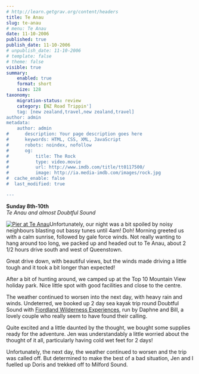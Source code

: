 ```yaml
---
# http://learn.getgrav.org/content/headers
title: Te Anau
slug: te-anau
# menu: Te Anau
date: 11-10-2006
published: true
publish_date: 11-10-2006
# unpublish_date: 11-10-2006
# template: false
# theme: false
visible: true
summary:
    enabled: true
    format: short
    size: 128
taxonomy:
    migration-status: review
    category: [NZ Road Trippin']
    tag: [new zealand,travel,new zealand,travel]
author: admin
metadata:
    author: admin
#      description: Your page description goes here
#      keywords: HTML, CSS, XML, JavaScript
#      robots: noindex, nofollow
#      og:
#          title: The Rock
#          type: video.movie
#          url: http://www.imdb.com/title/tt0117500/
#          image: http://ia.media-imdb.com/images/rock.jpg
#  cache_enable: false
#  last_modified: true

---
```


**Sunday 8th-10th**  
*Te Anau and almost Doubtful Sound*

[![](http://user47216.vs.easily.co.uk/wp-content/uploads/2008/12/teanaupiershot.jpg "Pier at Te Anau")](http://user47216.vs.easily.co.uk/wp-content/uploads/2008/12/teanaupiershot.jpg)Unfortunately, our night was a bit spoiled by noisy neighbours blasting out bassy tunes until 4am! Doh! Morning greeted us with a calm sunrise, followed by gale force winds. Not really wanting to hang around too long, we packed up and headed out to Te Anau, about 2 1/2 hours drive south and west of Queenstown.

Great drive down, with beautiful views, but the winds made driving a little tough and it took a bit longer than expected!

After a bit of hunting around, we camped up at the Top 10 Mountain View holiday park. Nice little spot with good facilities and close to the centre.

The weather continued to worsen into the next day, with heavy rain and winds. Undeterred, we booked up 2 day sea kayak trip round Doubtful Sound with [Fiordland Wilderness Experiences](http://www.fiordlandseakayak.co.nz/ "Link to FWE website"), run by Daphne and Bill, a lovely couple who really seem to have found their calling.

Quite excited and a little daunted by the thought, we bought some supplies ready for the adventure. Jen was understandably a little worried about the thought of it all, particularly having cold wet feet for 2 days!

Unfortunately, the next day, the weather continued to worsen and the trip was called off. But determined to make the best of a bad situation, Jen and I fuelled up Doris and trekked off to Milford Sound.